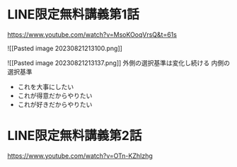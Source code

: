 # LINE限定無料講義第1話

https://www.youtube.com/watch?v=MsoKOoqVrsQ&t=61s

![[Pasted image 20230821213100.png]]

![[Pasted image 20230821213137.png]]
外側の選択基準は変化し続ける
内側の選択基準
- これを大事にしたい
- これが得意だからやりたい
- これが好きだからやりたい

  
# LINE限定無料講義第2話

https://www.youtube.com/watch?v=OTn-KZhIzhg


